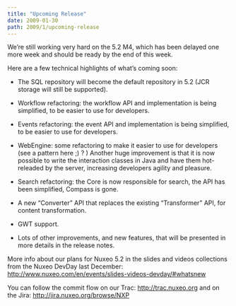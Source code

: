 ```yaml
---
title: "Upcoming Release"
date: 2009-01-30
path: 2009/1/upcoming-release
---
```


<p>We&#8217;re still working very hard on the 5.2 M4, which has been delayed one more week and should be ready by the end of this week.</p><p>Here are a few technical highlights of what&#8217;s coming soon:</p><ul><li><p>The SQL repository will become the default repository in 5.2 (JCR storage will still be supported).</p></li>
<li><p>Workflow refactoring: the workflow API and implementation is being simplified, to be easier to use for developers.</p></li>
<li><p>Events refactoring: the event API and implementation is being simplified, to be easier to use for developers.</p></li>
<li><p>WebEngine: some refactoring to make it easier to use for developers (see a pattern here ;) ? ) Another huge improvement is that it is now possible to write the interaction classes in Java and have them hot-releaded by the server, increasing developers agility and pleasure.</p></li>
<li><p>Search refactoring: the Core is now responsible for search, the API has been simplified, Compass is gone.</p></li>
<li><p>A new &#8220;Converter&#8221; API that replaces the existing &#8220;Transformer&#8221; API, for content transformation.</p></li>
<li><p>GWT support.</p></li>
<li><p>Lots of other improvements, and new features, that will be presented in more details in the release notes.</p></li>
</ul><p>More info about our plans for Nuxeo 5.2 in the slides and videos collections from the Nuxeo DevDay last December: <a href="http://www.nuxeo.com/en/events/slides-videos-devday/#whatsnew">http://www.nuxeo.com/en/events/slides-videos-devday/#whatsnew</a></p><p>You can follow the commit flow on our Trac: <a href="http://trac.nuxeo.org">http://trac.nuxeo.org</a> and on the Jira: <a href="http://jira.nuxeo.org/browse/NXP">http://jira.nuxeo.org/browse/NXP</a></p> 

